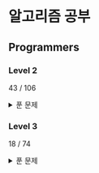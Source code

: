 # 알고리즘 공부

## Programmers

### Level 2

43 / 106

<details>
<summary>푼 문제</summary>

- 1844 게임 맵 최단거리
- 12899 124 나라의 숫자
- 12909 올바른 괄호
- 12911 다음 큰 숫자
- 12914 멀리 뛰기
- 12924 숫자의 표현
- 12939 최댓값과 최솟값
- 12941 최솟값 만들기
- 12945 피보나치 수
- 12949 행렬의 곱셈
- 12951 JadenCase 문자열 만들기
- 12973 짝지어 제거하기
- 12953 N개의 최소공배수
- 12980 점프와 순간이동
- 12985 예상 대진표
- 12981 영어 끝말잇기
- 17677 [1차] 뉴스 클러스터링
- 17680 [1차] 캐시
- 42577 전화번호 목록
- 42578 의상
- 42583 다리를 지나는 트럭
- 42584 주식가격
- 42586 기능개발
- 42587 프로세스
- 42626 더 맵게
- 42746 가장 큰 수
- 42747 H-Index
- 42836 소수 찾기
- 42842 카펫
- 42860 조이스틱
- 42885 구명보트
- 42883 큰 수 만들기
- 43165 타겟 넘버
- 64065 튜플
- 70129 이진 변환 반복하기
- 76502 괄호 회전하기
- 84512 모음사전
- 86971 전력망을 둘로 나누기
- 87390 n^2 배열 자르기
- 87946 피로도
- 131127 할인행사
- 131701 연속 부분 수열 합의 개수
- 138476 귤 고르기

</details>

### Level 3

18 / 74

<details>
<summary>푼 문제</summary>

- 12927 야근 지수
- 12938 최고의 집합
- 42579 베스트앨범
- 42627 디스크 컨트롤러
- 42628 이중우선순위큐
- 42861 섬 연결하기
- 42884 단속카메라
- 42895 N으로 표현
- 42898 등굣길
- 43105 정수 삼각형
- 43162 네트워크
- 43163 단어 변환
- 43164 여행경로
- 43238 입국심사
- 49189 가장 먼 노드
- 49191 순위
- 84021 퍼즐 조각 채우기
- 87694 아이템 줍기

</details>
